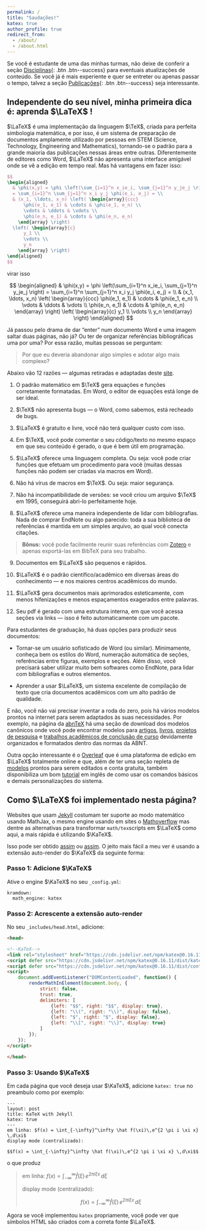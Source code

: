 ```yaml
---
permalink: /
title: "Saudações!"
katex: true
author_profile: true
redirect_from: 
  - /about/
  - /about.html
---
```


Se você é estudante de uma das minhas turmas, não deixe de conferir a seção [Disciplinas](https://antmelo.github.io/teaching/){: .btn .btn--success} para eventuais atualizações de conteúdo. Se você já é mais experiente e quer se entreter ou apenas passar o tempo, talvez a seção [Publicações](https://antmelo.github.io/publications/){: .btn .btn--success} seja interessante.

## Independente do seu nível, minha primeira dica é: aprenda $\LaTeX$ !

$\LaTeX$ é uma implementação da linguagem $\TeX$, criada para perfeita simbologia matemática, e por isso, é um sistema de preparação de documentos amplamente utilizado por pessoas em STEM (Science, Technology, Engineering and Mathematics), tornando-se o padrão para a grande maioria das publicações nessas áreas entre outras. Diferentemente de editores como Word, $\LaTeX$ não apresenta uma interface amigável onde se vê a edição em tempo real. Mas há vantagens em fazer isso:
```latex
$$
\begin{aligned}
  & \phi(x,y) = \phi \left(\sum_{i=1}^n x_ie_i, \sum_{j=1}^n y_je_j \right)
  = \sum_{i=1}^n \sum_{j=1}^n x_i y_j \phi(e_i, e_j) = \\
  & (x_1, \ldots, x_n) \left( \begin{array}{ccc}
      \phi(e_1, e_1) & \cdots & \phi(e_1, e_n) \\
      \vdots & \ddots & \vdots \\
      \phi(e_n, e_1) & \cdots & \phi(e_n, e_n)
    \end{array} \right)
  \left( \begin{array}{c}
      y_1 \\
      \vdots \\
      y_n
    \end{array} \right)
\end{aligned}
$$
```
virar isso

$$
\begin{aligned}
  & \phi(x,y) = \phi \left(\sum_{i=1}^n x_ie_i, \sum_{j=1}^n y_je_j \right)
  = \sum_{i=1}^n \sum_{j=1}^n x_i y_j \phi(e_i, e_j) = \\
  & (x_1, \ldots, x_n) \left( \begin{array}{ccc}
      \phi(e_1, e_1) & \cdots & \phi(e_1, e_n) \\
      \vdots & \ddots & \vdots \\
      \phi(e_n, e_1) & \cdots & \phi(e_n, e_n)
    \end{array} \right)
  \left( \begin{array}{c}
      y_1 \\
      \vdots \\
      y_n
    \end{array} \right)
\end{aligned}
$$


Já passou pelo drama de dar “enter” num documento Word e uma imagem saltar duas páginas, não já? Ou ter de organizar referências bibliográficas uma por uma? Por essa razão, muitas pessoas se perguntam:

> Por que eu deveria abandonar algo simples e adotar algo mais complexo?

Abaixo vão 12 razões — algumas retiradas e adaptadas deste [site](http://web.mit.edu/klund/www/urk/texvword.html).

1. O padrão matemático em $\TeX$ gera equações e funções corretamente formatadas. Em Word, o editor de equações está longe de ser ideal.

2. $\TeX$ não apresenta bugs — o Word, como sabemos, está recheado de bugs.

3. $\LaTeX$ é gratuito e livre, você não terá qualquer custo com isso.

4. Em $\TeX$, você pode comentar o seu código/texto no mesmo espaço em que seu conteúdo é gerado, o que é bem útil em programação.

5. $\LaTeX$ oferece uma linguagem completa. Ou seja: você pode criar funções que efetuam um procedimento para você (muitas dessas funções não podem ser criadas via macros em Word).

6. Não há vírus de macros em $\TeX$. Ou seja: maior segurança.

7. Não há incompatibilidade de versões: se você criou um arquivo $\TeX$ em 1995, conseguirá abri-lo perfeitamente hoje.

8. $\LaTeX$ oferece uma maneira independente de lidar com bibliografias. Nada de comprar EndNote ou algo parecido: toda a sua biblioteca de referências é mantida em um simples arquivo, ao qual você conecta citações.
> **Bônus:** você pode facilmente reunir suas referências com [Zotero](https://www.zotero.org/) e apenas exportá-las em BibTeX para seu trabalho.

9. Documentos em $\LaTeX$ são pequenos e rápidos.

10. $\LaTeX$ é o padrão científico/acadêmico em diversas áreas do conhecimento — e nos maiores centros acadêmicos do mundo.

11. $\LaTeX$ gera documentos mais aprimorados esteticamente, com menos hifenizações e menos espaçamentos exagerados entre palavras.

12. Seu pdf é gerado com uma estrutura interna, em que você acessa seções via links — isso é feito automaticamente com um pacote.

Para estudantes de graduação, há duas opções para produzir seus documentos:

+ Tornar-se um usuário sofisticado de Word (ou similar). Minimamente, conheça bem os estilos do Word, numeração automática de seções, referências entre figuras, exemplos e seções. Além disso, você precisará saber utilizar muito bem softwares como EndNote, para lidar com bibliografias e outros elementos.

+ Aprender a usar $\LaTeX$, um sistema excelente de compilação de texto que cria documentos acadêmicos com um alto padrão de qualidade. 

E não, você não vai precisar inventar a roda do zero, pois há vários modelos prontos na internet para serem adaptados às suas necessidades. Por exemplo, na página da [abnTeX](https://www.abntex.net.br/) há uma seção de download dos modelos canônicos onde você pode encontrar modelos para [artigos](http://mirrors.ctan.org/macros/latex/contrib/abntex2/doc/examples/abntex2-modelo-artigo.pdf), [livros](http://mirrors.ctan.org/macros/latex/contrib/abntex2/doc/examples/abntex2-modelo-livro.pdf), [projetos de pesquisa](https://www.abntex.net.br/) e [trabalhos acadêmicos de conclusão de curso](https://linorg.usp.br/CTAN/macros/latex/contrib/abntex2/doc/examples/abntex2-modelo-trabalho-academico.pdf) devidamente organizados e formatados dentro das normas da ABNT.

Outra opção interessante é o [Overleaf](https://pt.overleaf.com/) que é uma plataforma de edição em $\LaTeX$ totalmente online e que, além de ter uma seção repleta de [modelos](https://pt.overleaf.com/latex/templates) prontos para serem editados e conta gratuita, também disponibiliza um bom [tutorial](https://www.overleaf.com/learn/latex/Learn_LaTeX_in_30_minutes) em inglês de como usar os comandos básicos e demais personalizações do sistema.

## Como $\LaTeX$ foi implementado nesta página?

Websites que usam [Jekyll](https://jekyllrb.com/) costumam ter suporte ao modo matemático usando MathJax, o mesmo engine usando em sites o [Mathoverflow](https://mathoverflow.net) mas dentre as alternativas para transformar `math/tex`scripts em $\LaTeX$ como aqui, a mais rápida é utilizando $\KaTeX$.

Isso pode ser obtido [assim](https://github.com/rohanchandra/type-theme/blob/c8138f98f5d3d058d6b1467c72b5ab63b51d2eb5/js/katex_init.js) ou [assim](https://xuc.me/blog/katex-and-jekyll/#). O jeito mais fácil a meu ver é usando a extensão auto-render do $\KaTeX$ da seguinte forma:

### Passo 1: Adicione $\KaTeX$

Ative o engine $\KaTeX$ no seu `_config.yml`:

```
kramdown:
  math_engine: katex
```
### Passo 2: Acrescente a extensão auto-render

No seu  `_includes/head.html`, adicione:

```html
<head>

<!--KaTeX-->
<link rel="stylesheet" href="https://cdn.jsdelivr.net/npm/katex@0.16.11/dist/katex.min.css" integrity="sha384-nB0miv6/jRmo5UMMR1wu3Gz6NLsoTkbqJghGIsx//Rlm+ZU03BU6SQNC66uf4l5+" crossorigin="anonymous">
<script defer src="https://cdn.jsdelivr.net/npm/katex@0.16.11/dist/katex.min.js" integrity="sha384-7zkQWkzuo3B5mTepMUcHkMB5jZaolc2xDwL6VFqjFALcbeS9Ggm/Yr2r3Dy4lfFg" crossorigin="anonymous"></script>
<script defer src="https://cdn.jsdelivr.net/npm/katex@0.16.11/dist/contrib/auto-render.min.js" integrity="sha384-43gviWU0YVjaDtb/GhzOouOXtZMP/7XUzwPTstBeZFe/+rCMvRwr4yROQP43s0Xk" crossorigin="anonymous"></script>
<script>
    document.addEventListener("DOMContentLoaded", function() {
        renderMathInElement(document.body, {
            strict: false,
            trust: true,
            delimiters: [
                {left: "$$", right: "$$", display: true},
                {left: "\\(", right: "\\)", display: false},
                {left: "$", right: "$", display: false},
                {left: "\\[", right: "\\]", display: true}
            ]
        });
    });
</script>

</head>
```

### Passo 3: Usando $\KaTeX$

Em cada página que você deseja usar $\KaTeX$, adicione `katex: true` no preambulo como por exemplo:

```
---
layout: post
title: KaTeX with Jekyll
katex: true
---
em linha: $f(x) = \int_{-\infty}^\infty \hat f(\xi)\,e^{2 \pi i \xi x} \,d\xi$
display mode (centralizado):

$$f(x) = \int_{-\infty}^\infty \hat f(\xi)\,e^{2 \pi i \xi x} \,d\xi$$
```
o que produz

> em linha: $f(x) = \int_{-\infty}^\infty \hat f(\xi)\,e^{2 \pi i \xi x} \,d\xi$
> 
> display mode (centralizado):
>
> $$f(x) = \int_{-\infty}^\infty \hat f(\xi)\,e^{2 \pi i \xi x} \,d\xi$$
> 

Agora se você implementou `katex` propriamente, você pode ver que símbolos HTML são criados com a correta fonte $\LaTeX$.
